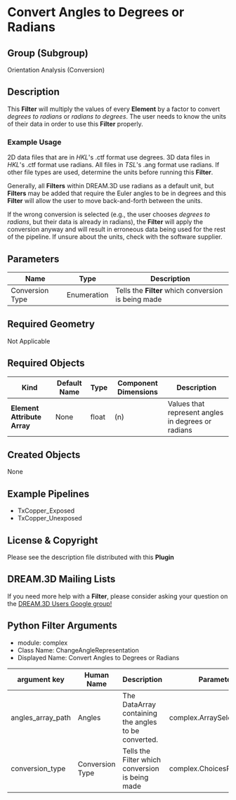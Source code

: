 # Convert Angles to Degrees or Radians 


## Group (Subgroup) ##

Orientation Analysis (Conversion)

## Description ##

This **Filter** will multiply the values of every **Element** by a factor to convert *degrees to radians* or *radians to degrees*.  The user needs to know the units of their data in order to use this **Filter** properly. 

### Example Usage ###

2D data files that are in *HKL*'s .ctf format use degrees. 3D data files in *HKL*'s .ctf format use radians. All files in *TSL*'s .ang format use radians. If other file types are used, determine the units before running this **Filter**.
 
Generally, all **Filters** within DREAM.3D use radians as a default unit, but **Filters** may be added that require the Euler angles to be in degrees and this **Filter** will allow the user to move back-and-forth between the units.

If the wrong conversion is selected (e.g., the user chooses *degrees to radians*, but their data is already in radians), the **Filter** will apply the conversion anyway and will result in erroneous data being used for the rest of the pipeline. If unsure about the units, check with the software supplier. 

## Parameters ##

| Name | Type | Description |
|------|------|-------------|
| Conversion Type | Enumeration | Tells the **Filter** which conversion is being made |

## Required Geometry ##

Not Applicable

## Required Objects ##

| Kind | Default Name | Type | Component Dimensions | Description |
|------|--------------|------|----------------------|-------------|
| **Element Attribute Array** | None    | float | (n)                 | Values that represent angles in degrees or radians |

## Created Objects ##

None

## Example Pipelines ##

+ TxCopper_Exposed
+ TxCopper_Unexposed

## License & Copyright ##

Please see the description file distributed with this **Plugin**

## DREAM.3D Mailing Lists ##

If you need more help with a **Filter**, please consider asking your question on the [DREAM.3D Users Google group!](https://groups.google.com/forum/?hl=en#!forum/dream3d-users)




## Python Filter Arguments

+ module: complex
+ Class Name: ChangeAngleRepresentation
+ Displayed Name: Convert Angles to Degrees or Radians

| argument key | Human Name | Description | Parameter Type |
|--------------|------------|-------------|----------------|
| angles_array_path | Angles | The DataArray containing the angles to be converted. | complex.ArraySelectionParameter |
| conversion_type | Conversion Type | Tells the Filter which conversion is being made | complex.ChoicesParameter |

